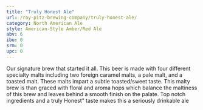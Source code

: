 ```yaml
---
title: "Truly Honest Ale"
url: /roy-pitz-brewing-company/truly-honest-ale/
category: North American Ale
style: American-Style Amber/Red Ale
abv: 6
ibu: 0
srm: 0
upc: 0
---
```

Our signature brew that started it all. This beer is made with four different specialty malts including two foreign caramel malts, a pale malt, and a toasted malt. These malts impart a subtle toasted/sweet taste. This malty brew is than graced with floral and aroma hops which balance the maltiness of this brew and leaves behind a smooth finish on the palate. Top notch ingredients and a truly Honest" taste makes this a seriously drinkable ale
